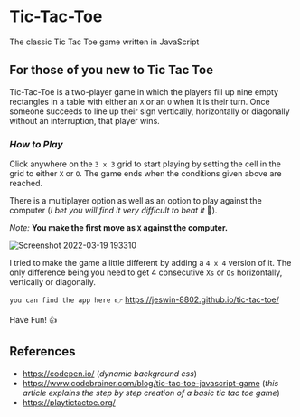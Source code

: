 # Tic-Tac-Toe
 The classic Tic Tac Toe game written in JavaScript

## For those of you new to Tic Tac Toe
 Tic-Tac-Toe is a two-player game in which the players fill up nine empty rectangles in a table with either an `X` or an `O` when it is their turn. Once someone succeeds to line up their sign vertically, horizontally or diagonally without an interruption, that player wins.
 
### *How to Play*
 Click anywhere on the `3 x 3` grid to start playing by setting the cell in the grid to either `X` or `O`. The game ends when the conditions given above are reached.
 
 There is a multiplayer option as well as an option to play against the computer (*I bet you will find it very difficult to beat it* 🙂). 
 
 *Note:* **You make the first move as `X` against the computer.**
 
 ![Screenshot 2022-03-19 193310](https://user-images.githubusercontent.com/84562594/159124192-f9b23a0e-709a-4f88-a62c-d20555ebb471.png)
 
 I tried to make the game a little different by adding a `4 x 4` version of it. The only difference being you need to get 4 consecutive `Xs` or `Os` horizontally, vertically or diagonally.
 
 `you can find the app here 👉` https://jeswin-8802.github.io/tic-tac-toe/
 
 Have Fun! 👍

## References

* https://codepen.io/ (*dynamic background css*)
* https://www.codebrainer.com/blog/tic-tac-toe-javascript-game (*this article explains the step by step creation of a basic tic tac toe game*)
* https://playtictactoe.org/
